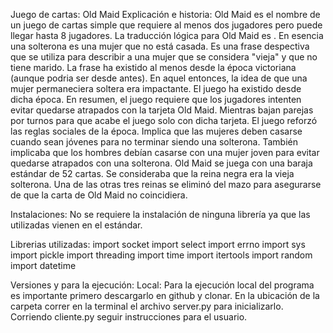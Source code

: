 Juego de cartas: Old Maid
Explicación e historia:
Old Maid es el nombre de un juego de cartas simple que requiere al menos dos jugadores pero puede llegar hasta 8 jugadores.
La traducción lógica para Old Maid es <Solterona>. 
En esencia una solterona es una mujer que no está casada. Es una frase despectiva que se utiliza para describir a una mujer que se considera "vieja" y que no tiene marido.
La frase <solterona> ha existido al menos desde la época victoriana (aunque podria ser desde antes). En aquel entonces, la idea de que una mujer permaneciera soltera era impactante. 
El juego ha existido desde dicha época. 
En resumen, el juego requiere que los jugadores intenten evitar quedarse atrapados con la tarjeta Old Maid.
Mientras bajan parejas por turnos para que acabe el juego solo con dicha tarjeta.
El juego reforzó las reglas sociales de la época. Implica que las mujeres deben casarse cuando sean jóvenes para no terminar siendo una solterona. 
También implicaba que los hombres debían casarse con una mujer joven para evitar quedarse atrapados con una solterona.
Old Maid se juega con una baraja estándar de 52 cartas. Se consideraba que la reina negra era la vieja solterona. 
Una de las otras tres reinas se eliminó del mazo para asegurarse de que la carta de Old Maid no coincidiera.


Instalaciones:
No se requiere la instalación de ninguna librería ya que las utilizadas vienen en el estándar. 

Librerias utilizadas:
import socket
import select
import errno
import sys
import pickle
import threading
import time
import itertools
import random
import datetime

Versiones y para la ejecución:
Local:
Para la ejecución local del programa es importante primero descargarlo en github y clonar. 
En la ubicación de la carpeta correr en la terminal el archivo server.py para inicializarlo. 
Corriendo cliente.py seguir instrucciones para el usuario.
